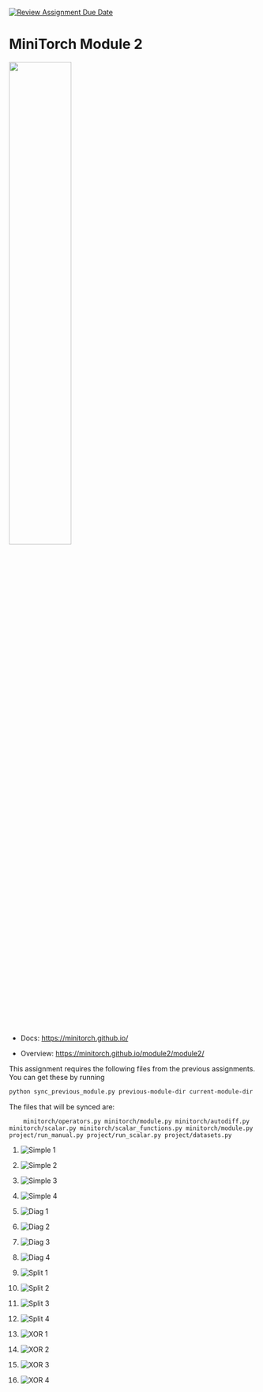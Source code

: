 [![Review Assignment Due Date](https://classroom.github.com/assets/deadline-readme-button-22041afd0340ce965d47ae6ef1cefeee28c7c493a6346c4f15d667ab976d596c.svg)](https://classroom.github.com/a/YFgwt0yY)
# MiniTorch Module 2

<img src="https://minitorch.github.io/minitorch.svg" width="50%">


* Docs: https://minitorch.github.io/

* Overview: https://minitorch.github.io/module2/module2/

This assignment requires the following files from the previous assignments. You can get these by running

```bash
python sync_previous_module.py previous-module-dir current-module-dir
```

The files that will be synced are:

        minitorch/operators.py minitorch/module.py minitorch/autodiff.py minitorch/scalar.py minitorch/scalar_functions.py minitorch/module.py project/run_manual.py project/run_scalar.py project/datasets.py


1. ![Simple 1](results/simple/1.png)
2. ![Simple 2](results/simple/2.png)
3. ![Simple 3](results/simple/3.png)
4. ![Simple 4](results/simple/4.png)


1. ![Diag 1](results/diag/1.png)
2. ![Diag 2](results/diag/2.png)
3. ![Diag 3](results/diag/3.png)
4. ![Diag 4](results/diag/4.png)



1. ![Split 1](results/split/1.png)
2. ![Split 2](results/split/2.png)
3. ![Split 3](results/split/3.png)
4. ![Split 4](results/split/4.png)

1. ![XOR 1](results/xor/1.png)
2. ![XOR 2](results/xor/2.png)
3. ![XOR 3](results/xor/3.png)
4. ![XOR 4](results/xor/4.png)